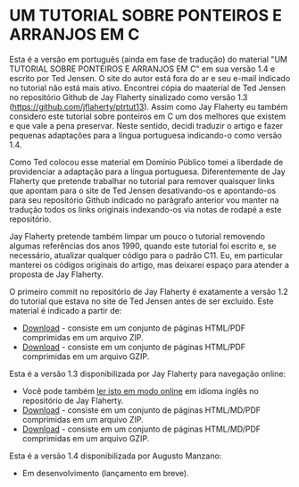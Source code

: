 # UM TUTORIAL SOBRE PONTEIROS E ARRANJOS EM C

Esta é a versão em português (ainda em fase de tradução) do material "UM TUTORIAL SOBRE PONTEIROS E ARRANJOS EM C" em sua versão 1.4 e escrito por Ted Jensen. O site do autor está fora do ar e seu e-mail indicado no tutorial não está mais ativo. Encontrei cópia do maaterial de Ted Jensen no repositório Github de Jay Flaherty sinalizado como versão 1.3 (https://github.com/jflaherty/ptrtut13). Assim como Jay Flaherty eu também considero este tutorial sobre ponteiros em C um dos melhores que existem e que vale a pena preservar. Neste sentido, decidi traduzir o artigo e fazer pequenas adaptações para a língua portuguesa indicando-o como versão 1.4.

Como Ted colocou esse material em Domínio Público tomei a liberdade de providenciar a adaptação para a língua portuguesa. Diferentemente de Jay Flaherty que pretende trabalhar no tutorial para remover quaisquer links que apontam para o site de Ted Jensen desativando-os e apontando-os para seu repositório Github indicado no parágrafo anterior vou manter na tradução todos os links originais indexando-os via notas de rodapé a este repositório.

Jay Flaherty pretende também limpar um pouco o tutorial removendo algumas referências dos anos 1990, quando este tutorial foi escrito e, se necessário, atualizar qualquer código para o padrão C11. Eu, em particular manterei os códigos originais do artigo, mas deixarei espaço para atender a proposta de Jay Flaherty.

O primeiro commit no repositório de Jay Flaherty é exatamente a versão 1.2 do tutorial que estava no site de Ted Jensen antes de ser excluído. Este material é indicado a partir de:
*   [Download](https://github.com/jflaherty/ptrtut13/archive/v1.2.zip) - consiste em um conjunto de páginas HTML/PDF comprimidas em um arquivo ZIP.
*   [Download](https://github.com/jflaherty/ptrtut13/archive/v1.2.tar.gz) - consiste em um conjunto de páginas HTML/PDF comprimidas em um arquivo GZIP.

Esta é a versão 1.3 disponibilizada por Jay Flaherty para navegação online:
*   Você pode também [ler isto em modo online](md/pointers.md) em idioma inglês no repositório de Jay Flaherty.
*   [Download](https://github.com/jflaherty/ptrtut13/archive/v1.3.zip) - consiste em um conjunto de páginas HTML/MD/PDF comprimidas em um arquivo ZIP.
*   [Download](https://github.com/jflaherty/ptrtut13/archive/v1.3.tar.gz) - consiste em um conjunto de páginas HTML/MD/PDF comprimidas em um arquivo GZIP. 

Esta é a versão 1.4 disponibilizada por Augusto Manzano:
*   Em desenvolvimento (lançamento em breve). 
